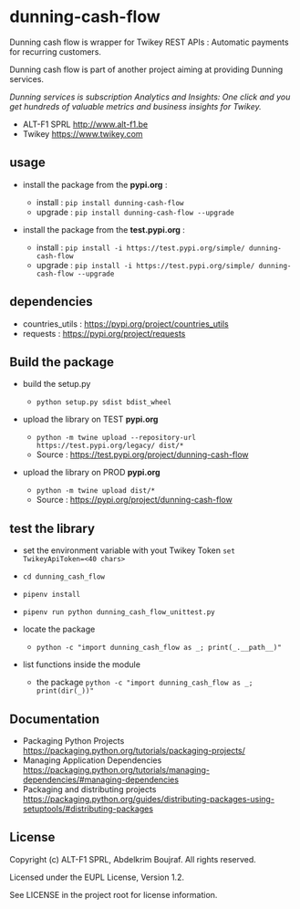 # dunning-cash-flow

Dunning cash flow is wrapper for Twikey REST APIs : Automatic payments for recurring customers.

Dunning cash flow is part of another project aiming at providing Dunning services.

*Dunning services is subscription Analytics and Insights: One click and you get hundreds of valuable metrics and business insights for Twikey.*

* ALT-F1 SPRL <http://www.alt-f1.be>
* Twikey <https://www.twikey.com>

## usage

* install the package from the **pypi.org** : 
    * install : `pip install dunning-cash-flow`
    * upgrade : `pip install dunning-cash-flow --upgrade`


* install the package from the **test.pypi.org** : 
    * install : `pip install -i https://test.pypi.org/simple/ dunning-cash-flow`
    * upgrade : `pip install -i https://test.pypi.org/simple/ dunning-cash-flow --upgrade`


## dependencies

* countries_utils : <https://pypi.org/project/countries_utils>
* requests : <https://pypi.org/project/requests>


## Build the package 

* build the setup.py
    * `python setup.py sdist bdist_wheel`

* upload the library on TEST **pypi.org** 
    * `python -m twine upload --repository-url https://test.pypi.org/legacy/ dist/*` 
    * Source : <https://test.pypi.org/project/dunning-cash-flow>

* upload the library on PROD **pypi.org** 
    * `python -m twine upload dist/*` 
    * Source : <https://pypi.org/project/dunning-cash-flow>

## test the library

* set the environment variable with yout Twikey Token `set TwikeyApiToken=<40 chars>`
* `cd dunning_cash_flow`
* `pipenv install`
* `pipenv run python dunning_cash_flow_unittest.py`

* locate the package 
    * `python -c "import dunning_cash_flow as _; print(_.__path__)"`
* list functions inside the module
    *  the package `python -c "import dunning_cash_flow as _; print(dir(_))"`


## Documentation

* Packaging Python Projects <https://packaging.python.org/tutorials/packaging-projects/>
* Managing Application Dependencies <https://packaging.python.org/tutorials/managing-dependencies/#managing-dependencies>
* Packaging and distributing projects <https://packaging.python.org/guides/distributing-packages-using-setuptools/#distributing-packages>

## License

Copyright (c) ALT-F1 SPRL, Abdelkrim Boujraf. All rights reserved.

Licensed under the EUPL License, Version 1.2.

See LICENSE in the project root for license information.
